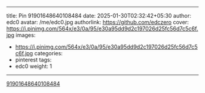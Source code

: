 
---
title: Pin 91901648640108484
date: 2025-01-30T02:32:42+05:30
author: edc0
avatar: /me/edc0.jpg
authorlink: https://github.com/edczero
cover: https://i.pinimg.com/564x/e3/0a/95/e30a95dd9d2c197026d25fc56d7c5c6f.jpg
images:
   - https://i.pinimg.com/564x/e3/0a/95/e30a95dd9d2c197026d25fc56d7c5c6f.jpg
categories:
  - pinterest
tags:
  - edc0
weight: 1
---

<!--more-->

[91901648640108484](https://in.pinterest.com/pin/91901648640108484/)

	